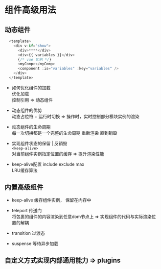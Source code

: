 # 组件高级用法
## 动态组件
```js
  <template>
    <div v-if="show">
      <div>****</div>
      <div>{{ variables }}</div>
      {/* vue 实例 */}
      <myComp></myComp>
      <component :is="variables" :key="variables" />
    </div>
  </template>
```

* 如何优化组件的加载  
  优化加载  
  控制引用 => 动态组件

* 动态组件的优势  
  动态占位符 + 运行时切换 => 操作时，实时控制部分模块实例的渲染

* 动态组件的生命周期  
  每一次切换都是一个完整的生命周期 重新渲染 直到销毁

* 实现组件状态的保留 | 反销毁  
  ```<keep-alive>```   
  对当前组件实例指定位置的缓存 => 提升渲染性能

* keep-alive配置
  include exclude max  
  LRU缓存算法

## 内置高级组件
* keep-alive 缓存组件实例， 保留在内存中
* teleport 传送门   
  将包裹的组件的内容渲染到任意dom节点上 => 实现组件的代码与实际渲染位置的解耦
* transition 过渡态  
  
* suspense 等待异步加载

## 自定义方式实现内部通用能力 => plugins